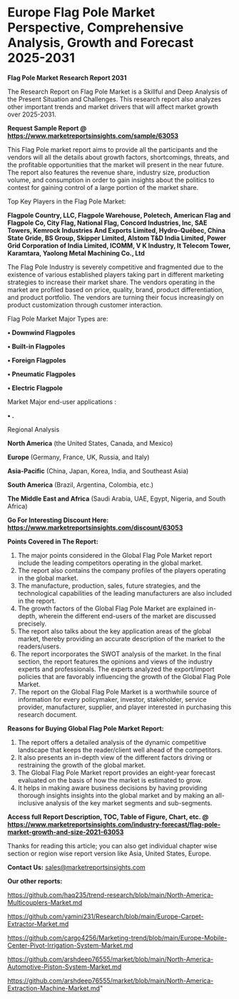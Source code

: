 # Europe Flag Pole Market Perspective, Comprehensive Analysis, Growth and Forecast 2025-2031

<strong>Flag Pole Market Research Report 2031</strong>

The Research Report on Flag Pole Market is a Skillful and Deep Analysis of the Present Situation and Challenges. This research report also analyzes other important trends and market drivers that will affect market growth over 2025-2031.

<strong>Request Sample Report @ <a href=https://www.marketreportsinsights.com/sample/63053>https://www.marketreportsinsights.com/sample/63053</a></strong>

This Flag Pole market report aims to provide all the participants and the vendors will all the details about growth factors, shortcomings, threats, and the profitable opportunities that the market will present in the near future. The report also features the revenue share, industry size, production volume, and consumption in order to gain insights about the politics to contest for gaining control of a large portion of the market share.

Top Key Players in the Flag Pole Market:

<strong>Flagpole Country, LLC, Flagpole Warehouse, Poletech, American Flag and Flagpole Co, City Flag, National Flag, Concord Industries, Inc, SAE Towers, Kemrock Industries And Exports Limited, Hydro-Québec, China State Gride, BS Group, Skipper Limited, Alstom T&D India Limited, Power Grid Corporation of India Limited, ICOMM, V K Industry, It Telecom Tower, Karamtara, Yaolong Metal Machining Co., Ltd</strong>

The Flag Pole Industry is severely competitive and fragmented due to the existence of various established players taking part in different marketing strategies to increase their market share. The vendors operating in the market are profiled based on price, quality, brand, product differentiation, and product portfolio. The vendors are turning their focus increasingly on product customization through customer interaction.

Flag Pole Market Major Types are:

<strong>• Downwind Flagpoles

• Built-in Flagpoles

• Foreign Flagpoles

• Pneumatic Flagpoles

• Electric Flagpole</strong>

Market Major end-user applications :

<strong>• .</strong>

Regional Analysis

</u><strong><b>North America</b></strong> (the United States, Canada, and Mexico)

<strong><b>Europe </b></strong>(Germany, France, UK, Russia, and Italy)

<strong><b>Asia-Pacific</b></strong> (China, Japan, Korea, India, and Southeast Asia)

<strong><b>South America</b></strong> (Brazil, Argentina, Colombia, etc.)

<strong><b>The Middle East and Africa</b></strong> (Saudi Arabia, UAE, Egypt, Nigeria, and South Africa)

<strong>Go For Interesting Discount Here: <a href=https://www.marketreportsinsights.com/discount/63053>https://www.marketreportsinsights.com/discount/63053</a></strong>

<strong>Points Covered in The Report:</strong>
<ol>
  <li>The major points considered in the Global Flag Pole Market report include the leading competitors operating in the global market.</li>
  <li>The report also contains the company profiles of the players operating in the global market.</li>
  <li>The manufacture, production, sales, future strategies, and the technological capabilities of the leading manufacturers are also included in the report.</li>
  <li>The growth factors of the Global Flag Pole Market are explained in-depth, wherein the different end-users of the market are discussed precisely.</li>
  <li>The report also talks about the key application areas of the global market, thereby providing an accurate description of the market to the readers/users.</li>
  <li>The report incorporates the SWOT analysis of the market. In the final section, the report features the opinions and views of the industry experts and professionals. The experts analyzed the export/import policies that are favorably influencing the growth of the Global Flag Pole Market.</li>
  <li>The report on the Global Flag Pole Market is a worthwhile source of information for every policymaker, investor, stakeholder, service provider, manufacturer, supplier, and player interested in purchasing this research document.</li>
</ol>
<strong>Reasons for Buying Global Flag Pole Market Report:</strong>

<ol>
  <li>The report offers a detailed analysis of the dynamic competitive landscape that keeps the reader/client well ahead of the competitors.</li>
  <li>It also presents an in-depth view of the different factors driving or restraining the growth of the global market.</li>
  <li>The Global Flag Pole Market report provides an eight-year forecast evaluated on the basis of how the market is estimated to grow.</li>
  <li>It helps in making aware business decisions by having providing thorough insights insights into the global market and by making an all-inclusive analysis of the key market segments and sub-segments.</li>
</ol>
<strong>Access full Report Description, TOC, Table of Figure, Chart, etc. @ <a href=https://www.marketreportsinsights.com/industry-forecast/flag-pole-market-growth-and-size-2021-63053>https://www.marketreportsinsights.com/industry-forecast/flag-pole-market-growth-and-size-2021-63053</a></strong>


Thanks for reading this article; you can also get individual chapter wise section or region wise report version like Asia, United States, Europe.

<strong>Contact Us:</strong>
sales@marketreportsinsights.com

<strong>Our other reports:</strong>

<a href=https://github.com/haq235/trend-research/blob/main/North-America-Multicouplers-Market.md>https://github.com/haq235/trend-research/blob/main/North-America-Multicouplers-Market.md</a>

<a href=https://github.com/yamini231/Research/blob/main/Europe-Carpet-Extractor-Market.md>https://github.com/yamini231/Research/blob/main/Europe-Carpet-Extractor-Market.md</a>

<a href=https://github.com/cargo4256/Marketing-trend/blob/main/Europe-Mobile-Center-Pivot-Irrigation-System-Market.md>https://github.com/cargo4256/Marketing-trend/blob/main/Europe-Mobile-Center-Pivot-Irrigation-System-Market.md</a>

<a href=https://github.com/arshdeep76555/market/blob/main/North-America-Automotive-Piston-System-Market.md>https://github.com/arshdeep76555/market/blob/main/North-America-Automotive-Piston-System-Market.md</a>

<a href=https://github.com/arshdeep76555/market/blob/main/North-America-Extraction-Machine-Market.md>https://github.com/arshdeep76555/market/blob/main/North-America-Extraction-Machine-Market.md</a>"
